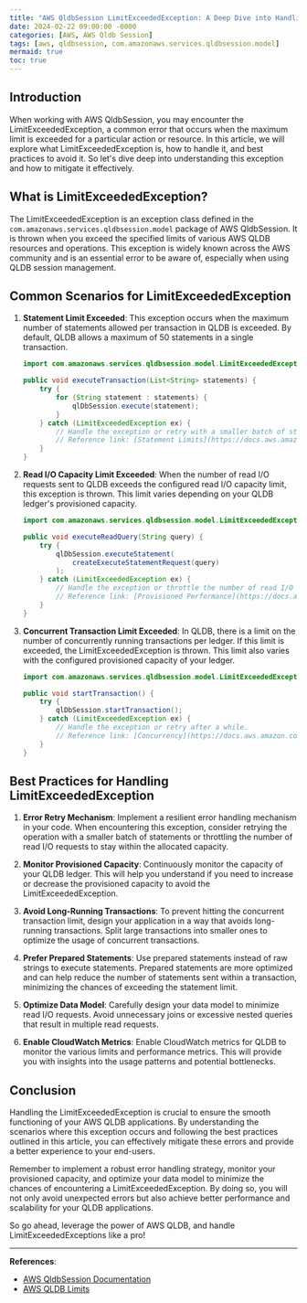 ```yaml
---
title: "AWS QldbSession LimitExceededException: A Deep Dive into Handling Limit Exceeded Errors"
date: 2024-02-22 09:00:00 -0000
categories: [AWS, AWS Qldb Session]
tags: [aws, qldbsession, com.amazonaws.services.qldbsession.model]
mermaid: true
toc: true
---
```



## Introduction

When working with AWS QldbSession, you may encounter the LimitExceededException, a common error that occurs when the maximum limit is exceeded for a particular action or resource. In this article, we will explore what LimitExceededException is, how to handle it, and best practices to avoid it. So let's dive deep into understanding this exception and how to mitigate it effectively.

## What is LimitExceededException?

The LimitExceededException is an exception class defined in the `com.amazonaws.services.qldbsession.model` package of AWS QldbSession. It is thrown when you exceed the specified limits of various AWS QLDB resources and operations. This exception is widely known across the AWS community and is an essential error to be aware of, especially when using QLDB session management.

## Common Scenarios for LimitExceededException

1. **Statement Limit Exceeded**: This exception occurs when the maximum number of statements allowed per transaction in QLDB is exceeded. By default, QLDB allows a maximum of 50 statements in a single transaction.

    ```java
    import com.amazonaws.services.qldbsession.model.LimitExceededException;
    
    public void executeTransaction(List<String> statements) {
        try {
            for (String statement : statements) {
                qlDbSession.execute(statement);
            }
        } catch (LimitExceededException ex) {
            // Handle the exception or retry with a smaller batch of statements.
            // Reference link: [Statement Limits](https://docs.aws.amazon.com/qldb/latest/developerguide/limits.html#limits.statement.limits)
        }
    }
    ```

2. **Read I/O Capacity Limit Exceeded**: When the number of read I/O requests sent to QLDB exceeds the configured read I/O capacity limit, this exception is thrown. This limit varies depending on your QLDB ledger's provisioned capacity.

    ```java
    import com.amazonaws.services.qldbsession.model.LimitExceededException;
    
    public void executeReadQuery(String query) {
        try {
            qlDbSession.executeStatement(
                createExecuteStatementRequest(query)
            );
        } catch (LimitExceededException ex) {
            // Handle the exception or throttle the number of read I/O requests.
            // Reference link: [Provisioned Performance](https://docs.aws.amazon.com/qldb/latest/developerguide/limits.html#limits.provisioned.performance)
        }
    }
    ```

3. **Concurrent Transaction Limit Exceeded**: In QLDB, there is a limit on the number of concurrently running transactions per ledger. If this limit is exceeded, the LimitExceededException is thrown. This limit also varies with the configured provisioned capacity of your ledger.

    ```java
    import com.amazonaws.services.qldbsession.model.LimitExceededException;
    
    public void startTransaction() {
        try {
            qlDbSession.startTransaction();
        } catch (LimitExceededException ex) {
            // Handle the exception or retry after a while.
            // Reference link: [Concurrency](https://docs.aws.amazon.com/qldb/latest/developerguide/limits.html#limits.concurrency)
        }
    }
    ```

## Best Practices for Handling LimitExceededException

1. **Error Retry Mechanism**: Implement a resilient error handling mechanism in your code. When encountering this exception, consider retrying the operation with a smaller batch of statements or throttling the number of read I/O requests to stay within the allocated capacity.

2. **Monitor Provisioned Capacity**: Continuously monitor the capacity of your QLDB ledger. This will help you understand if you need to increase or decrease the provisioned capacity to avoid the LimitExceededException.

3. **Avoid Long-Running Transactions**: To prevent hitting the concurrent transaction limit, design your application in a way that avoids long-running transactions. Split large transactions into smaller ones to optimize the usage of concurrent transactions.

4. **Prefer Prepared Statements**: Use prepared statements instead of raw strings to execute statements. Prepared statements are more optimized and can help reduce the number of statements sent within a transaction, minimizing the chances of exceeding the statement limit.

5. **Optimize Data Model**: Carefully design your data model to minimize read I/O requests. Avoid unnecessary joins or excessive nested queries that result in multiple read requests.

6. **Enable CloudWatch Metrics**: Enable CloudWatch metrics for QLDB to monitor the various limits and performance metrics. This will provide you with insights into the usage patterns and potential bottlenecks.

## Conclusion

Handling the LimitExceededException is crucial to ensure the smooth functioning of your AWS QLDB applications. By understanding the scenarios where this exception occurs and following the best practices outlined in this article, you can effectively mitigate these errors and provide a better experience to your end-users.

Remember to implement a robust error handling strategy, monitor your provisioned capacity, and optimize your data model to minimize the chances of encountering a LimitExceededException. By doing so, you will not only avoid unexpected errors but also achieve better performance and scalability for your QLDB applications.

So go ahead, leverage the power of AWS QLDB, and handle LimitExceededExceptions like a pro!

---

**References**:
- [AWS QldbSession Documentation](https://docs.aws.amazon.com/qldb/latest/developerguide/java-driver.html)
- [AWS QLDB Limits](https://docs.aws.amazon.com/qldb/latest/developerguide/limits.html)